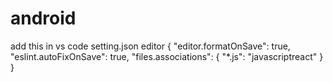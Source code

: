 # android

add this in vs code setting.json editor
{
    "editor.formatOnSave": true,
    "eslint.autoFixOnSave": true,
    "files.associations": {
        "*.js": "javascriptreact"
    }
}
